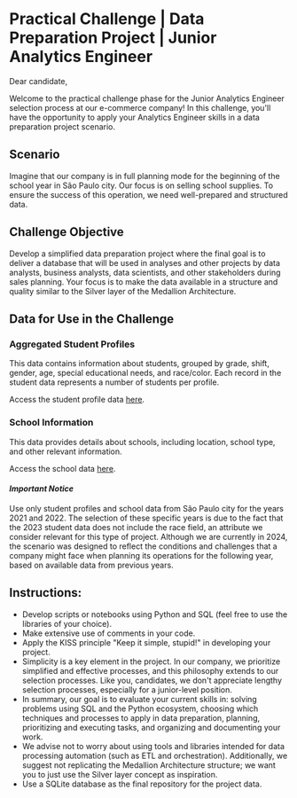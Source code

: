 # Practical Challenge | Data Preparation Project | Junior Analytics Engineer

Dear candidate,

Welcome to the practical challenge phase for the Junior Analytics Engineer selection process at our e-commerce company! In this challenge, you'll have the opportunity to apply your Analytics Engineer skills in a data preparation project scenario.

## Scenario

Imagine that our company is in full planning mode for the beginning of the school year in São Paulo city. Our focus is on selling school supplies. To ensure the success of this operation, we need well-prepared and structured data.

## Challenge Objective

Develop a simplified data preparation project where the final goal is to deliver a database that will be used in analyses and other projects by data analysts, business analysts, data scientists, and other stakeholders during sales planning. Your focus is to make the data available in a structure and quality similar to the Silver layer of the Medallion Architecture.

## Data for Use in the Challenge

### Aggregated Student Profiles

This data contains information about students, grouped by grade, shift, gender, age, special educational needs, and race/color. Each record in the student data represents a number of students per profile.

Access the student profile data [here](http://dados.prefeitura.sp.gov.br/dataset/perfil-dos-educandos-cor-raca-idade-sexo-necessidades-educacionais-especiais).

### School Information

This data provides details about schools, including location, school type, and other relevant information.

Access the school data [here](http://dados.prefeitura.sp.gov.br/dataset/cadastro-de-escolas-municipais-conveniadas-e-privadas).

#### *Important Notice*

Use only student profiles and school data from São Paulo city for the years 2021 and 2022. The selection of these specific years is due to the fact that the 2023 student data does not include the race field, an attribute we consider relevant for this type of project. Although we are currently in 2024, the scenario was designed to reflect the conditions and challenges that a company might face when planning its operations for the following year, based on available data from previous years.

## Instructions:

- Develop scripts or notebooks using Python and SQL (feel free to use the libraries of your choice).
- Make extensive use of comments in your code.
- Apply the KISS principle "Keep it simple, stupid!" in developing your project.
- Simplicity is a key element in the project. In our company, we prioritize simplified and effective processes, and this philosophy extends to our selection processes. Like you, candidates, we don't appreciate lengthy selection processes, especially for a junior-level position.
- In summary, our goal is to evaluate your current skills in: solving problems using SQL and the Python ecosystem, choosing which techniques and processes to apply in data preparation, planning, prioritizing and executing tasks, and organizing and documenting your work.
- We advise not to worry about using tools and libraries intended for data processing automation (such as ETL and orchestration). Additionally, we suggest not replicating the Medallion Architecture structure; we want you to just use the Silver layer concept as inspiration.
- Use a SQLite database as the final repository for the project data.
